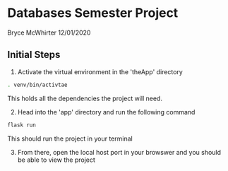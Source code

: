 #  Databases Semester Project 

Bryce McWhirter
12/01/2020

## Initial Steps

1. Activate the virtual environment in the 'theApp' directory

```bash
. venv/bin/activtae
```

This holds all the dependencies the project will need. 

2. Head into the 'app' directory and run the following command

```bash
flask run
```

This should run the project in your terminal

3. From there, open the local host port in your browswer and you should be able to view the project